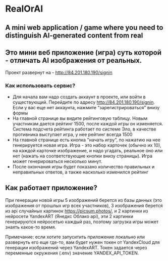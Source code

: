 # RealOrAI
## A mini web application / game where you need to distinguish AI-generated content from real
## Это мини веб приложение (игра) суть которой - отличать AI изображения от реальных.

Проект развернут на - http://84.201.180.190/signin


### Как использовать сервис?
* Для начала вам надо создать аккаунт в проекте, или войти в существующий. Перейдите по адресу http://84.201.180.190/signin. Если у вас еще нет аккаунта, нажмите "зарегистрироваться" внизу формы
* На главной странице вы видите рейтинговую таблицу. Новым участникам дается рейтинг 1500, после каждой игры он изменяется. Система подсчета рейтинга работает по системе Эло, в качестве противника выступает игра, у нее рейтинг всегда 1500
* На главной странице есть кнопка "начать игру", по нажатию на нее генерируется новая игра. Игра - это набор карточек (обычно их 10), на каждой карточке изображение, и надо угадать, реальное оно или нет (нажать на соответствующие кнопки внизу страницы). Игра может генерироваться несколько минут.
* После окончания игры будет показано количество правильных и неправильных ответов, а также насколько изменился рейтинг

## Как работает приложение?
При генерации новой игры 5 изображений берется из базы данных (это изображения от прошлых игр всех участников), 3 изображения берется из api случайных картинок https://picsum.photos/, и 2 картинки из нейросети YandexART (Янедкс Облако api), эти 2 картинки генерируются нейросетью каждый раз, поэтому загрузка игры может знаять какое-то время.

Примечание: если хотите запуситить приложение локально или развернуть его еще где-то, вам будет нужен токен от YandexCloud для генерации изображений через YandexART. Токен задается через переменные окружения (.env) значение YANDEX_API_TOKEN.
